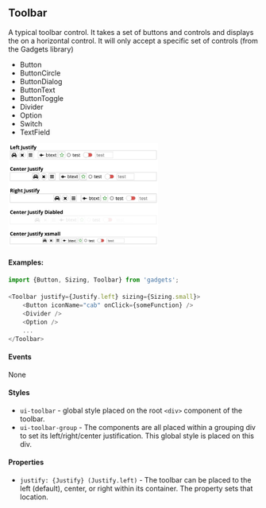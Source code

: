 <a name="module_Toolbar"></a>

## Toolbar
A typical toolbar control.  It takes a set of buttons and controls and
displays the on a horizontal control.  It will only accept a specific
set of controls (from the Gadgets library)

- Button
- ButtonCircle
- ButtonDialog
- ButtonText
- ButtonToggle
- Divider
- Option
- Switch
- TextField

<img src="https://github.com/jmquigley/gadgets/blob/master/images/toolbar.png" width="60%" />

#### Examples:

```javascript
import {Button, Sizing, Toolbar} from 'gadgets';

<Toolbar justify={Justify.left} sizing={Sizing.small}>
    <Button iconName="cab" onClick={someFunction} />
    <Divider />
    <Option />
    ...
</Toolbar>
```

#### Events
None

#### Styles
- `ui-toolbar` - global style placed on the root `<div>` component of the
toolbar.
- `ui-toolbar-group` - The components are all placed within a grouping
div to set its left/right/center justification.  This global style is
placed on this div.

#### Properties
- `justify: {Justify} (Justify.left)` - The toolbar can be placed to the left
(default), center, or right within its container.  The property sets that
location.

